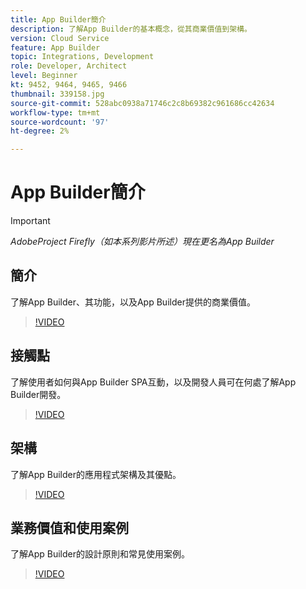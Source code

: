 ```yaml
---
title: App Builder簡介
description: 了解App Builder的基本概念，從其商業價值到架構。
version: Cloud Service
feature: App Builder
topic: Integrations, Development
role: Developer, Architect
level: Beginner
kt: 9452, 9464, 9465, 9466
thumbnail: 339158.jpg
source-git-commit: 528abc0938a71746c2c8b69382c961686cc42634
workflow-type: tm+mt
source-wordcount: '97'
ht-degree: 2%

---
```



# App Builder簡介

>[!IMPORTANT]
>
> _AdobeProject Firefly（如本系列影片所述）現在更名為App Builder_

## 簡介

了解App Builder、其功能，以及App Builder提供的商業價值。

>[!VIDEO](https://video.tv.adobe.com/v/339158/?quality=12&learn=on)

## 接觸點

了解使用者如何與App Builder SPA互動，以及開發人員可在何處了解App Builder開發。

>[!VIDEO](https://video.tv.adobe.com/v/339159/?quality=12&learn=on)

## 架構

了解App Builder的應用程式架構及其優點。

>[!VIDEO](https://video.tv.adobe.com/v/339160/?quality=12&learn=on)

## 業務價值和使用案例

了解App Builder的設計原則和常見使用案例。

>[!VIDEO](https://video.tv.adobe.com/v/339161/?quality=12&learn=on)
